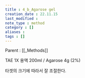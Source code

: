 ```yaml
---
title : 4_b_Agarose gel
creation_date : 22.11.15
last_modified :
note_type : method
category : []
aliases : 
tags : []
---
```


Parent : [[_Methods]]

TAE 1X 용액 200ml / Agarose 4g (2%)

타겟의 크기에 따라서 잘 조절한다.